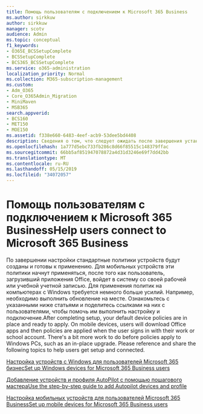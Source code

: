 ```yaml
---
title: Помощь пользователям с подключением к Microsoft 365 Business
ms.author: sirkkuw
author: sirkkuw
manager: scotv
audience: Admin
ms.topic: conceptual
f1_keywords:
- O365E_BCSSetupComplete
- BCSSetupComplete
- BCS365_BCSSetupComplete
ms.service: o365-administration
localization_priority: Normal
ms.collection: M365-subscription-management
ms.custom:
- Adm_O365
- Core_O365Admin_Migration
- MiniMaven
- MSB365
search.appverid:
- BCS160
- MET150
- MOE150
ms.assetid: f338e660-6483-4eef-acb9-53dee5bd4408
description: Сведения о том, что следует ожидать после завершения установки бизнес-Cloud Suite.
ms.openlocfilehash: 1a777d5ebc733fb286c8d66f85515c148379ffac
ms.sourcegitcommit: 66bb5af851947078872a4d31d3246e69f7dd42bb
ms.translationtype: MT
ms.contentlocale: ru-RU
ms.lasthandoff: 05/15/2019
ms.locfileid: "34072057"
---
```

# <a name="help-users-connect-to-microsoft-365-business"></a><span data-ttu-id="85c66-103">Помощь пользователям с подключением к Microsoft 365 Business</span><span class="sxs-lookup"><span data-stu-id="85c66-103">Help users connect to Microsoft 365 Business</span></span>

<span data-ttu-id="85c66-p101">По завершении настройки стандартные политики устройств будут созданы и готовы к применению. Для мобильных устройств эти политики начнут применяться, после того как пользователь, загрузивший приложения Office, войдет в систему со своей рабочей или учебной учетной записью. Для применения политик на компьютерах с Windows требуется немного больше усилий. Например, необходимо выполнить обновление на месте. Ознакомьтесь с указанными ниже статьями и поделитесь ссылками на них с пользователями, чтобы помочь им выполнить настройку и подключение.</span><span class="sxs-lookup"><span data-stu-id="85c66-p101">After completing setup, your default device policies are in place and ready to apply. On mobile devices, users will download Office apps and then policies are applied when the user signs in with their work or school account. There's a bit more work to do before policies apply to Windows PCs, such as an in-place upgrade. Please reference and share the following topics to help users get setup and connected.</span></span>
  
[<span data-ttu-id="85c66-108">Настройка устройств с Windows для пользователей Microsoft 365 бизнес</span><span class="sxs-lookup"><span data-stu-id="85c66-108">Set up Windows devices for Microsoft 365 Business users</span></span>](set-up-windows-devices.md)
  
[<span data-ttu-id="85c66-109">Добавление устройств и профиля AutoPilot с помощью пошагового мастера</span><span class="sxs-lookup"><span data-stu-id="85c66-109">Use the step-by-step guide to add Autopilot devices and profile</span></span>](add-autopilot-devices-and-profile.md)
  
[<span data-ttu-id="85c66-110">Настройка мобильных устройств для пользователей Microsoft 365 Business</span><span class="sxs-lookup"><span data-stu-id="85c66-110">Set up mobile devices for Microsoft 365 Business users</span></span>](set-up-mobile-devices.md)
  

